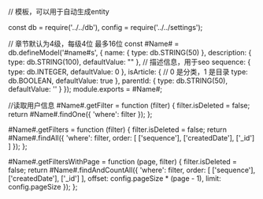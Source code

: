 // 模板，可以用于自动生成entity

const db = require('../../db'),
    config = require('../../settings');

// 章节默认为4级，每级4位 最多16位
const #Name# = db.defineModel('#name#s', {
    name: {
        type: db.STRING(50)
    },
    description: {
        type: db.STRING(100),
        defaultValue: ""
    }, // 描述信息，用于seo
    sequence: {
        type: db.INTEGER,
        defaultValue: 0
    },
    isArticle: { // 0 是分类，1 是目录
        type: db.BOOLEAN,
        defaultValue: true
    },
    parentId: {
        type: db.STRING(50),
        defaultValue: ''
    }
});
module.exports = #Name#;

//读取用户信息
#Name#.getFilter = function (filter) {
    filter.isDeleted = false;
    return #Name#.findOne({
        'where': filter
    });
};

#Name#.getFilters = function (filter) {
    filter.isDeleted = false;
    return #Name#.findAll({
        'where': filter,
        order: [
            ['sequence'],
            ['createdDate'],
            ['_id']
        ]
    });
};

#Name#.getFiltersWithPage = function (page, filter) {
    filter.isDeleted = false;
    return #Name#.findAndCountAll({
        'where': filter,
        order: [
            ['sequence'],
            ['createdDate'],
            ['_id']
        ],
        offset: config.pageSize * (page - 1),
        limit: config.pageSize
    });
};